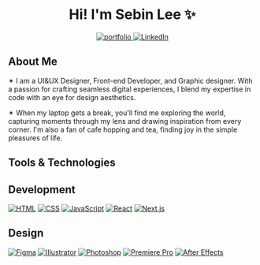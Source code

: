 <h1 align="center">Hi! I'm Sebin Lee ✨</h1>
<p align="center">
  <a href="https://sebinlee.com/">
    <img alt="portfolio" title="Portfolio Link" src="https://img.shields.io/badge/my%20portfolio-8A2BE2"/>
  </a>
  <a href="https://www.linkedin.com/in/sebin-leeee/">
    <img alt="LinkedIn" title="LinkedIn Profile" src="https://img.shields.io/badge/LinkedIn-Profile-blue?style=flat-square&logo=linkedin&logoColor=white"/>
</a>
</p>

<h2>
  About Me
</h2>
<p>
  ✴︎ I am a UI&UX Designer, Front-end Developer, and Graphic designer. With a passion for crafting seamless digital experiences, I blend my expertise in code with an eye for design aesthetics. <br/>

  ✴︎ When my laptop gets a break, you'll find me exploring the world, capturing moments through my lens and drawing inspiration from every corner. I'm also a fan of cafe hopping and tea, finding joy in the simple pleasures of life.
</p>

<h2>
  Tools & Technologies 
</h2>

## Development
[![HTML](https://img.shields.io/badge/HTML-orange?style=flat-square&logo=html5&logoColor=white)](https://developer.mozilla.org/en-US/docs/Web/HTML)
[![CSS](https://img.shields.io/badge/CSS-blue?style=flat-square&logo=css3&logoColor=white)](https://developer.mozilla.org/en-US/docs/Web/CSS)
[![JavaScript](https://img.shields.io/badge/JavaScript-yellow?style=flat-square&logo=javascript&logoColor=white)](https://developer.mozilla.org/en-US/docs/Web/JavaScript)
[![React](https://img.shields.io/badge/React-blue?style=flat-square&logo=react&logoColor=white)](https://reactjs.org/)
[![Next.js](https://img.shields.io/badge/Next.js-black?style=flat-square&logo=next.js&logoColor=white)](https://nextjs.org/)

## Design
[![Figma](https://img.shields.io/badge/Figma-purple?style=flat-square&logo=figma&logoColor=white)](https://www.figma.com/)
[![Illustrator](https://img.shields.io/badge/Illustrator-orange?style=flat-square&logo=adobe-illustrator&logoColor=white)](https://www.adobe.com/products/illustrator.html)
[![Photoshop](https://img.shields.io/badge/Photoshop-blue?style=flat-square&logo=adobe-photoshop&logoColor=white)](https://www.adobe.com/products/photoshop.html)
[![Premiere Pro](https://img.shields.io/badge/Premiere%20Pro-pink?style=flat-square&logo=adobe-premiere-pro&logoColor=white)](https://www.adobe.com/products/premiere.html)
[![After Effects](https://img.shields.io/badge/After%20Effects-green?style=flat-square&logo=adobe-after-effects&logoColor=white)](https://www.adobe.com/products/aftereffects.html)

<!--
**Sebin-Leeee/Sebin-Leeee** is a ✨ _special_ ✨ repository because its `README.md` (this file) appears on your GitHub profile.

Here are some ideas to get you started:

- 🔭 I’m currently working on ...
- 🌱 I’m currently learning ...
- 👯 I’m looking to collaborate on ...
- 🤔 I’m looking for help with ...
- 💬 Ask me about ...
- 📫 How to reach me: ...
- 😄 Pronouns: ...
- ⚡ Fun fact: ...
-->

